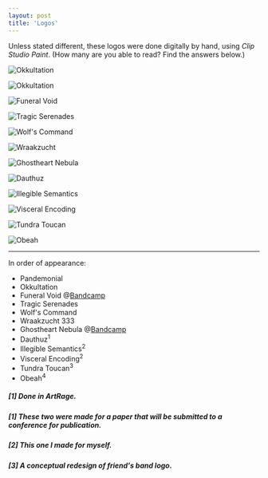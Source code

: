 ```yaml
---
layout: post
title: 'Logos'
---
```


Unless stated different, these logos were done digitally by hand, using *Clip Studio Paint*. (How many are you able to read? Find the answers below.)

![Okkultation](..\assets\img\projects\proj-3\pandemonial.jpg)

![Okkultation](..\assets\img\projects\proj-3\Okkultation.jpg)

![Funeral Void](..\assets\img\projects\proj-3\FuneralVoid.jpg)

![Tragic Serenades](..\assets\img\projects\proj-3\TragicSerenades.jpg)

![Wolf's Command](..\assets\img\projects\proj-3\WolfsCommand.jpg)

![Wraakzucht](..\assets\img\projects\proj-3\Wraakzucht.jpg)

![Ghostheart Nebula](..\assets\img\projects\proj-3\GhostheartNebula.jpg)

![Dauthuz](..\assets\img\projects\proj-3\Dauthuz.jpg)

![Illegible Semantics](..\assets\img\projects\proj-3\Illegible.jpg)

![Visceral Encoding](..\assets\img\projects\proj-3\Visceral.jpg)

![Tundra Toucan](..\assets\img\projects\proj-3\Toucan.jpg)

![Obeah](..\assets\img\projects\proj-3\Obeah.jpg)

---

In order of appearance:
- Pandemonial
- Okkultation
- Funeral Void @[Bandcamp](https://fvneralvoid.bandcamp.com/)
- Tragic Serenades
- Wolf's Command
- Wraakzucht 333
- Ghostheart Nebula @[Bandcamp](https://ghostheartnebula.bandcamp.com/)
- Dauthuz<sup>1</sup>
- Illegible Semantics<sup>2</sup>
- Visceral Encoding<sup>2</sup>
- Tundra Toucan<sup>3</sup>
- Obeah<sup>4</sup> 

##### [1] Done in ArtRage.
##### [1] These two were made for a paper that will be submitted to a conference for publication.
##### [2] This one I made for myself.
##### [3] A conceptual redesign of friend's band logo.

<!-- [^1]

[^1]: These two were made for a paper that will be submitted to a conference for publication.
[^2]: This one I made for myself. -->